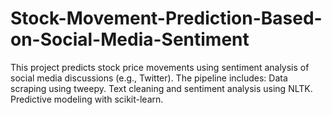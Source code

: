 # Stock-Movement-Prediction-Based-on-Social-Media-Sentiment
This project predicts stock price movements using sentiment analysis of social media discussions (e.g., Twitter). The pipeline includes:  Data scraping using tweepy. Text cleaning and sentiment analysis using NLTK. Predictive modeling with scikit-learn.
